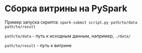 # Сборка витрины на PySpark

Пример запуска скрипта:
`spark-submit script.py path/to/data path/to/result`

`path/to/data` - путь к исходным данным, например, `./data/`

`path/to/result` - путь к витрине

